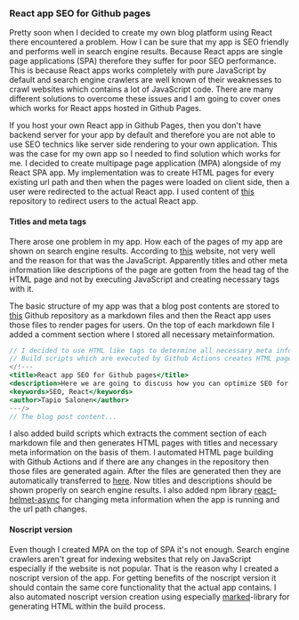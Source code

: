 <!---
<title>React app SEO for Github pages</title>
<description>Here we are going to discuss how you can optimize SEO for you React app which is hosted in Github Pages.</description>
<keywords>SEO, React</keywords>
<author>Tapio Salonen</author>
--->
### React app SEO for Github pages

Pretty soon when I decided to create my own blog platform using React there encountered a problem. How I can be sure that my app is SEO friendly and performs well in search engine results. Because React apps are single page applications (SPA) therefore they suffer for poor SEO performance. This is because React apps works completely with pure JavaScript by default and search engine crawlers are well known of their weaknesses to crawl websites which contains a lot of JavaScript code. There are many different solutions to overcome these issues and I am going to cover ones which works for React apps hosted in Github Pages.

If you host your own React app in Github Pages, then you don't have backend server for your app by default and therefore you are not able to use SEO technics like server side rendering to your own application. This was the case for my own app so I needed to find solution which works for me. I decided to create multipage page application (MPA) alongside of my React SPA app. My implementation was to create HTML pages for every existing url path and then when the pages were loaded on client side, then a user were redirected to the actual React app. I used content of [this](https://github.com/rafgraph/spa-github-pages) repository to redirect users to the actual React app.

#### Titles and meta tags

There arose one problem in my app. How each of the pages of my app are shown on search engine results. According to [this](https://totheweb.com/learning_center/tool-test-google-title-meta-description-lengths/) website, not very well and the reason for that was the JavaScript. Apparently titles and other meta information like descriptions of the page are gotten from the head tag of the HTML page and not by executing JavaScript and creating necessary tags with it. 

The basic structure of my app was that a blog post contents are stored to [this](https://github.com/tsa-dom/contents) Github repository as a markdown files and then the React app uses those files to render pages for users. On the top of each markdown file I added a comment section where I stored all necessary metainformation.

```jsx
// I decided to use HTML like tags to determine all necessary meta information.
// Build scripts which are executed by Github Actions creates HTML pages using this information.
</!---
<title>React app SEO for Github pages</title>
<description>Here we are going to discuss how you can optimize SEO for you React app which is hosted in Github Pages.</description>
<keywords>SEO, React</keywords>
<author>Tapio Salonen</author>
---/>
// The blog post content...
```

I also added build scripts which extracts the comment section of each markdown file and then generates HTML pages with titles and necessary meta information on the basis of them. I automated HTML page building with Github Actions and if there are any changes in the repository then those files are generated again. After the files are generated then they are automatically transferred to [here](https://github.com/tsa-dom/tsa-dom.github.io/tree/gh-pages). Now titles and descriptions should be shown properly on search engine results. I also added npm library [react-helmet-async](https://www.npmjs.com/package/react-helmet-async) for changing meta information when the app is running and the url path changes.

#### Noscript version

Even though I created MPA on the top of SPA it's not enough. Search engine crawlers aren't great for indexing websites that rely on JavaScript especially if the website is not popular. That is the reason why I created a noscript version of the app. For getting benefits of the noscript version it should contain the same core functionality that the actual app contains. I also automated noscript version creation using especially [marked](https://www.npmjs.com/package/marked)-library for generating HTML within the build process.
